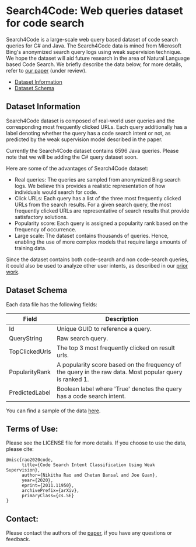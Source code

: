# Search4Code: Web queries dataset for code search

Search4Code is a large-scale web query based dataset of code search queries for C# and Java. The Search4Code data is mined from Microsoft Bing's anonymized search query logs using weak supervision technique. We hope the dataset will aid future research in the area of Natural Language based Code Search. We briefly describe the data below, for more details, refer to [our paper](https://arxiv.org/abs/2011.11950) (under review).

* [Dataset Information](#dataset-information)
* [Dataset Schema](#dataset-schema)


## Dataset Information

Search4Code dataset is composed of real-world user queries and the corresponding most frequently clicked URLs. Each query additionally has a label denoting whether the query has a code search intent or not, as predicted by the weak supervision model described in the paper. 

Currently the Search4Code dataset contains 6596 Java queries. Please note that we will be adding the C# query dataset soon.

Here are some of the advantages of Search4Code dataset:
- Real queries: The queries are sampled from anonymized Bing search logs. We believe this provides a realistic representation of how individuals would search for code.
- Click URLs: Each query has a list of the three most frequently clicked URLs from the search results. For a given search query, the most frequently clicked URLs are representative of search results that provide satisfactory solutions.
- Popularity score: Each query is assigned a popularity rank based on the frequency of occurrence. 
- Large scale: The dataset contains thousands of queries. Hence, enabling the use of more complex models that require large amounts of training data.

Since the dataset contains both code-search and non code-search queries, it could also be used to analyze other user intents, as described in our [prior work](https://arxiv.org/abs/1912.09519). 


## Dataset Schema

Each data file has the following fields:

Field | Description
------------ | -------------
Id | Unique GUID to reference a query.
QueryString | Raw search query.
TopClickedUrls | The top 3 most frequently clicked on result urls.
PopularityRank | A popularity score based on the frequency of the query in the raw data. Most popular query is ranked 1.
PredictedLabel | Boolean label where 'True' denotes the query has a code search intent.

You can find a sample of the data [here](https://github.com/microsoft/Search4Code/blob/main/data/java_sample.csv).

## Terms of Use:  

Please see the LICENSE file for more details. If you choose to use the data, please cite:

```
@misc{rao2020code,
      title={Code Search Intent Classification Using Weak Supervision}, 
      author={Nikitha Rao and Chetan Bansal and Joe Guan},
      year={2020},
      eprint={2011.11950},
      archivePrefix={arXiv},
      primaryClass={cs.SE}
}
```

## Contact:

Please contact the authors of the [paper](https://arxiv.org/abs/2011.11950), if you have any questions or feedback.
